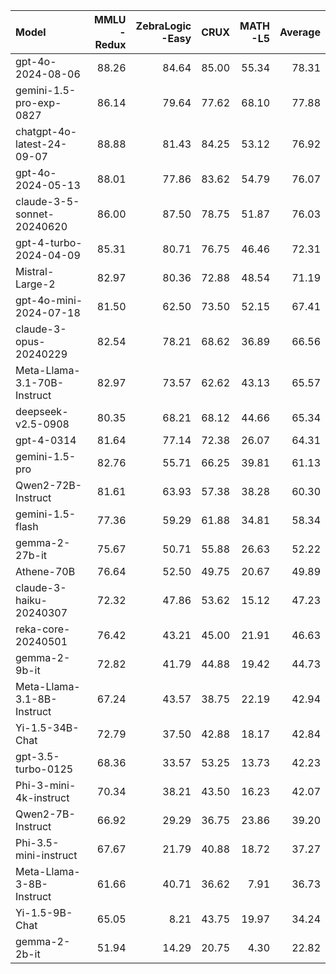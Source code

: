 | Model                       |   MMLU<br/>-Redux |   ZebraLogic<br/>-Easy |   CRUX |   MATH<br/>-L5 |   Average |
|:----------------------------|------------------:|-----------------------:|-------:|---------------:|----------:|
| gpt-4o-2024-08-06           |             88.26 |                  84.64 |  85.00 |          55.34 |     78.31 |
| gemini-1.5-pro-exp-0827     |             86.14 |                  79.64 |  77.62 |          68.10 |     77.88 |
| chatgpt-4o-latest-24-09-07  |             88.88 |                  81.43 |  84.25 |          53.12 |     76.92 |
| gpt-4o-2024-05-13           |             88.01 |                  77.86 |  83.62 |          54.79 |     76.07 |
| claude-3-5-sonnet-20240620  |             86.00 |                  87.50 |  78.75 |          51.87 |     76.03 |
| gpt-4-turbo-2024-04-09      |             85.31 |                  80.71 |  76.75 |          46.46 |     72.31 |
| Mistral-Large-2             |             82.97 |                  80.36 |  72.88 |          48.54 |     71.19 |
| gpt-4o-mini-2024-07-18      |             81.50 |                  62.50 |  73.50 |          52.15 |     67.41 |
| claude-3-opus-20240229      |             82.54 |                  78.21 |  68.62 |          36.89 |     66.56 |
| Meta-Llama-3.1-70B-Instruct |             82.97 |                  73.57 |  62.62 |          43.13 |     65.57 |
| deepseek-v2.5-0908          |             80.35 |                  68.21 |  68.12 |          44.66 |     65.34 |
| gpt-4-0314                  |             81.64 |                  77.14 |  72.38 |          26.07 |     64.31 |
| gemini-1.5-pro              |             82.76 |                  55.71 |  66.25 |          39.81 |     61.13 |
| Qwen2-72B-Instruct          |             81.61 |                  63.93 |  57.38 |          38.28 |     60.30 |
| gemini-1.5-flash            |             77.36 |                  59.29 |  61.88 |          34.81 |     58.34 |
| gemma-2-27b-it              |             75.67 |                  50.71 |  55.88 |          26.63 |     52.22 |
| Athene-70B                  |             76.64 |                  52.50 |  49.75 |          20.67 |     49.89 |
| claude-3-haiku-20240307     |             72.32 |                  47.86 |  53.62 |          15.12 |     47.23 |
| reka-core-20240501          |             76.42 |                  43.21 |  45.00 |          21.91 |     46.63 |
| gemma-2-9b-it               |             72.82 |                  41.79 |  44.88 |          19.42 |     44.73 |
| Meta-Llama-3.1-8B-Instruct  |             67.24 |                  43.57 |  38.75 |          22.19 |     42.94 |
| Yi-1.5-34B-Chat             |             72.79 |                  37.50 |  42.88 |          18.17 |     42.84 |
| gpt-3.5-turbo-0125          |             68.36 |                  33.57 |  53.25 |          13.73 |     42.23 |
| Phi-3-mini-4k-instruct      |             70.34 |                  38.21 |  43.50 |          16.23 |     42.07 |
| Qwen2-7B-Instruct           |             66.92 |                  29.29 |  36.75 |          23.86 |     39.20 |
| Phi-3.5-mini-instruct       |             67.67 |                  21.79 |  40.88 |          18.72 |     37.27 |
| Meta-Llama-3-8B-Instruct    |             61.66 |                  40.71 |  36.62 |           7.91 |     36.73 |
| Yi-1.5-9B-Chat              |             65.05 |                   8.21 |  43.75 |          19.97 |     34.24 |
| gemma-2-2b-it               |             51.94 |                  14.29 |  20.75 |           4.30 |     22.82 |